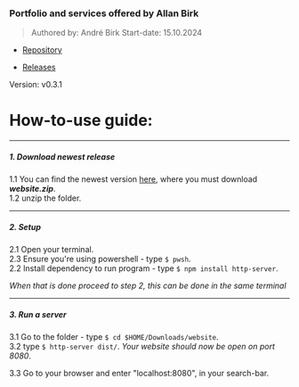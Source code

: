 ### Portfolio and services offered by Allan Birk
> Authored by: André Birk
> Start-date: 15.10.2024

- [Repository](https://github.com/AndrxB/School-Website)

- [Releases](https://github.com/AndrxB/School-Website/releases)

Version: v0.3.1

# How-to-use guide:
___

##### 1. Download newest release
1.1 You can find the newest version [here](https://github.com/AndrxB/School-Website/releases), where you must download ***website.zip***.  
1.2 unzip the folder.
___

##### 2. Setup
2.1 Open your terminal.  
2.3 Ensure you're using powershell - type `$ pwsh`.  
2.2 Install dependency to run program - type `$ npm install http-server`.  
  
*When that is done proceed to step 2, this can be done in the same terminal*

___

##### 3. Run a server
3.1 Go to the folder - type `$ cd $HOME/Downloads/website`.  
3.2 type `$ http-server dist/`. *Your website should now be open on port 8080*.  
    
3.3 Go to your browser and enter "localhost:8080", in your search-bar.